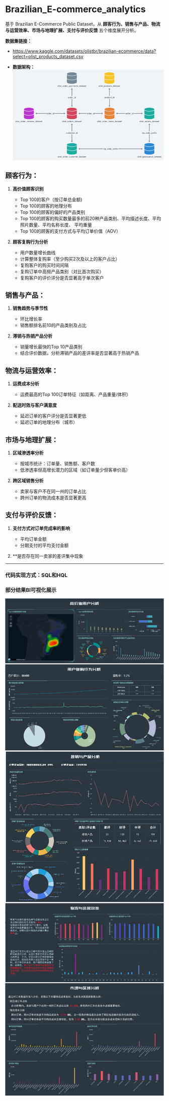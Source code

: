 # Brazilian_E-commerce_analytics
基于 Brazilian E-Commerce Public Dataset，从 **顾客行为、销售与产品、物流与运营效率、市场与地理扩展、支付与评价反馈** 五个维度展开分析。

**数据集链接：**
- https://www.kaggle.com/datasets/olistbr/brazilian-ecommerce/data?select=olist_products_dataset.csv

- **数据架构：**
  ![数据架构](images/6.png)

## 顾客行为：

1. **高价值顾客识别**
    - Top 100的客户（按订单总金额)
    - Top 100的顾客的地理分布
    - Top 100的顾客的偏好的产品类别
    - Top 100的顾客的购买数量最多的前20种产品类别、平均描述长度、平均照片数量、平均名称长度、 平均重量
    - Top 100的顾客的支付方式与平均订单价值（AOV）
    
2. **顾客复购行为分析**
    - 用户数量增长曲线
    - 计算整体复购率（至少购买2次及以上的客户占比）
    - 复购客户的购买时间间隔
    - 复购订单中高频产品类别（对比首次购买）
    - 复购客户的评价评分是否显著高于单次客户

## 销售与产品：

1. **销售趋势与季节性**
    - 环比增长率
    - 销售额排名前10的产品类别及占比

2. **滞销与热销产品分析**
    - 销量增长最快的Top 10产品类别
    - 结合评价数据，分析滞销产品的差评率是否显著高于热销产品

## 物流与运营效率：

1. **运费成本分析**
    - 运费最高的Top 100订单特征（如距离、产品重量/体积）

2. **配送时效与客户满意度**
    - 延迟订单的客户评分是否显著更低
    - 延迟订单的地理分布（城市）

## 市场与地理扩展：

1. **区域渗透率分析**
    - 按城市统计：订单量、销售额、客户数
    - 低渗透率但高增长潜力的区域（如订单量少但客单价高）

2. **跨区域销售分析**
    - 卖家与客户不在同一州的订单占比
    - 跨州订单的物流成本是否显著更高

## 支付与评价反馈：

1. **支付方式对订单完成率的影响**
    - 平均订单金额
    - 分期支付的平均支付金额

2. **是否存在同一卖家的差评集中现象

---

### 代码实现方式：SQL和HQL

### 部分结果BI可视化展示
![高价值用户分析](images/1.png)
![用户复购行为分析](images/2.png)
![营销与产品分析](images/3.png)
![物流与运营效率](images/4.png)
![市场与区域分析](images/5.png)
